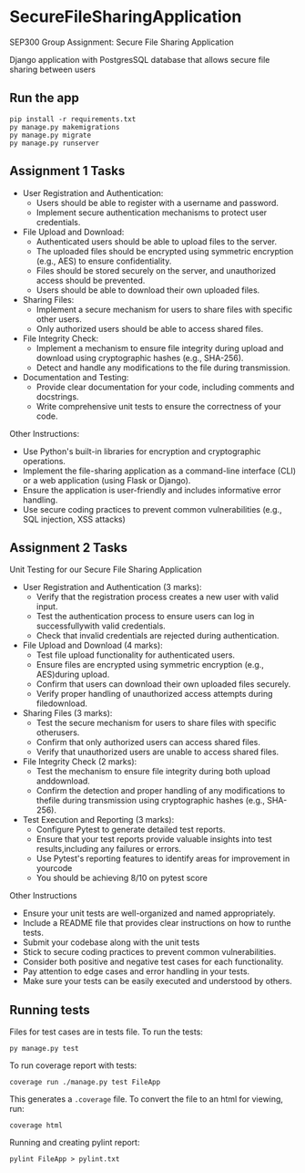 # SecureFileSharingApplication
SEP300 Group Assignment: Secure File Sharing Application

Django application with PostgresSQL database that allows secure file sharing between users

## Run the app
```
pip install -r requirements.txt
py manage.py makemigrations
py manage.py migrate
py manage.py runserver
```

## Assignment 1 Tasks
- User Registration and Authentication:
    - Users should be able to register with a username and password.
    - Implement secure authentication mechanisms to protect user credentials.
- File Upload and Download:
    - Authenticated users should be able to upload files to the server.
    - The uploaded files should be encrypted using symmetric encryption (e.g., AES) to ensure confidentiality.
    - Files should be stored securely on the server, and unauthorized access should be prevented.
    - Users should be able to download their own uploaded files.
- Sharing Files:
    - Implement a secure mechanism for users to share files with specific other users.
    - Only authorized users should be able to access shared files.
- File Integrity Check:
    - Implement a mechanism to ensure file integrity during upload and download using cryptographic hashes (e.g., SHA-256).
    - Detect and handle any modifications to the file during transmission.
- Documentation and Testing:
    - Provide clear documentation for your code, including comments and docstrings.
    - Write comprehensive unit tests to ensure the correctness of your code.

Other Instructions:
- Use Python's built-in libraries for encryption and cryptographic operations.
- Implement the file-sharing application as a command-line interface (CLI) or a web application (using Flask or Django).
- Ensure the application is user-friendly and includes informative error handling.
- Use secure coding practices to prevent common vulnerabilities (e.g., SQL injection, XSS attacks)

## Assignment 2 Tasks
Unit Testing for our Secure File Sharing Application
- User Registration and Authentication (3 marks):
    - Verify that the registration process creates a new user with valid input.
    - Test the authentication process to ensure users can log in successfullywith valid credentials.
    - Check that invalid credentials are rejected during authentication.
- File Upload and Download (4 marks):
    - Test file upload functionality for authenticated users.
    - Ensure files are encrypted using symmetric encryption (e.g., AES)during upload.
    - Confirm that users can download their own uploaded files securely.
    - Verify proper handling of unauthorized access attempts during filedownload.
- Sharing Files (3 marks):
    - Test the secure mechanism for users to share files with specific otherusers.
    - Confirm that only authorized users can access shared files.
    - Verify that unauthorized users are unable to access shared files.
- File Integrity Check (2 marks):
    - Test the mechanism to ensure file integrity during both upload anddownload.
    - Confirm the detection and proper handling of any modifications to thefile during transmission using cryptographic hashes (e.g., SHA-256).
- Test Execution and Reporting (3 marks):
    - Configure Pytest to generate detailed test reports.
    - Ensure that your test reports provide valuable insights into test results,including any failures or errors.
    - Use Pytest's reporting features to identify areas for improvement in yourcode
    - You should be achieving 8/10 on pytest score

Other Instructions
- Ensure your unit tests are well-organized and named appropriately.
- Include a README file that provides clear instructions on how to runthe tests.
- Submit your codebase along with the unit tests
- Stick to secure coding practices to prevent common vulnerabilities.
- Consider both positive and negative test cases for each functionality.
- Pay attention to edge cases and error handling in your tests.
- Make sure your tests can be easily executed and understood by others.

## Running tests

Files for test cases are in tests file. To run the tests:

`py manage.py test`

To run coverage report with tests:

`coverage run ./manage.py test FileApp`

This generates a `.coverage` file. To convert the file to an html for viewing, run:

`coverage html`

Running and creating pylint report:

`pylint FileApp > pylint.txt`
